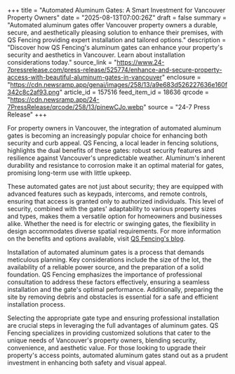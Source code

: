 +++
title = "Automated Aluminum Gates: A Smart Investment for Vancouver Property Owners"
date = "2025-08-13T07:00:26Z"
draft = false
summary = "Automated aluminum gates offer Vancouver property owners a durable, secure, and aesthetically pleasing solution to enhance their premises, with QS Fencing providing expert installation and tailored options."
description = "Discover how QS Fencing's aluminum gates can enhance your property's security and aesthetics in Vancouver. Learn about installation considerations today."
source_link = "https://www.24-7pressrelease.com/press-release/525774/enhance-and-secure-property-access-with-beautiful-aluminum-gates-in-vancouver"
enclosure = "https://cdn.newsramp.app/genai/images/258/13/a9e683d526227636e160f342c8c2af93.png"
article_id = 157516
feed_item_id = 18636
qrcode = "https://cdn.newsramp.app/24-7PressRelease/qrcode/258/13/pinewCJo.webp"
source = "24-7 Press Release"
+++

<p>For property owners in Vancouver, the integration of automated aluminum gates is becoming an increasingly popular choice for enhancing both security and curb appeal. QS Fencing, a local leader in fencing solutions, highlights the dual benefits of these gates: robust security features and resilience against Vancouver's unpredictable weather. Aluminum's inherent durability and resistance to corrosion make it an optimal material for gates, promising long-term use with little upkeep.</p><p>These automated gates are not just about security; they are equipped with advanced features such as keypads, intercoms, and remote controls, ensuring that access is granted only to authorized individuals. This level of security, combined with the gates' adaptability to various property sizes and types, makes them a versatile option for homeowners and businesses alike. Whether the need is for electric or swinging gates, the flexibility in design accommodates diverse spatial requirements. For more information on the benefits and options available, visit <a href='https://www.qsfencing.com/blog' rel='nofollow' target='_blank'>QS Fencing's blog</a>.</p><p>Installation of automated aluminum gates is a process that demands meticulous planning. Key considerations include the size of the lot, the availability of a reliable power source, and the preparation of a solid foundation. QS Fencing emphasizes the importance of professional consultation to address these factors effectively, ensuring a seamless installation and the gate's optimal performance. Additionally, preparing the site by removing debris and obstacles is essential for a safe and efficient installation process.</p><p>Selecting the appropriate gate type and ensuring professional installation are crucial steps in leveraging the full advantages of aluminum gates. QS Fencing specializes in providing customized solutions that cater to the unique needs of Vancouver's property owners, blending security, convenience, and aesthetic value. For those looking to upgrade their property's access points, automated aluminum gates stand out as a prudent investment in enhancing both safety and visual appeal.</p>